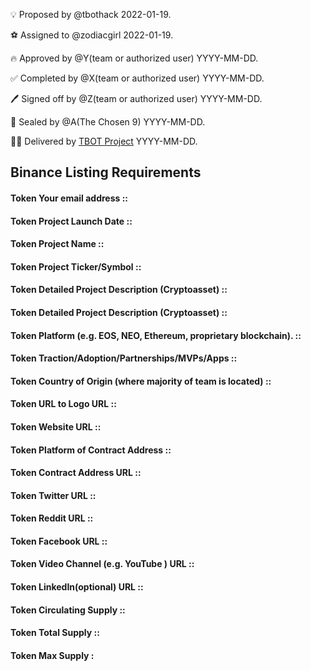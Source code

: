 
💡 Proposed by @tbothack 2022-01-19.

⚽ Assigned to @zodiacgirl 2022-01-19.

🔥 Approved by @Y(team or authorized user) YYYY-MM-DD.

✅ Completed by @X(team or authorized user) YYYY-MM-DD.

🖊️ Signed off by @Z(team or authorized user) YYYY-MM-DD.

💌 Sealed by @A(The Chosen 9) YYYY-MM-DD.

🏴‍☠️ Delivered by [TBOT Project](https://tbot.fi) YYYY-MM-DD.

## Binance Listing Requirements 
#### Token Your email address ::
#### Token Project Launch Date ::
#### Token Project Name ::
#### Token Project Ticker/Symbol ::
#### Token Detailed Project Description (Cryptoasset) ::
#### Token Detailed Project Description (Cryptoasset) ::
#### Token Platform (e.g. EOS, NEO, Ethereum, proprietary blockchain). ::
#### Token Traction/Adoption/Partnerships/MVPs/Apps ::
#### Token Country of Origin (where majority of team is located) ::
#### Token URL to Logo URL ::
#### Token Website URL ::
#### Token Platform of Contract Address ::
#### Token Contract Address URL ::
#### Token Twitter URL ::
#### Token Reddit URL ::
#### Token Facebook URL ::
#### Token Video Channel (e.g. YouTube ) URL ::
#### Token LinkedIn(optional) URL ::
#### Token Circulating Supply ::
#### Token Total Supply ::
#### Token Max Supply :



